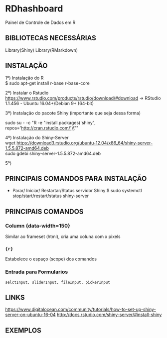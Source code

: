 # RDhashboard
Painel de Controle de Dados em R

## BIBLIOTECAS NECESSÁRIAS
Library(Shiny)
Library(RMarkdown)

## INSTALAÇÃO

1º) Instalação do R<br />
$ sudo apt-get install r-base r-base-core

2º) Instalar o Rstudio <br>
https://www.rstudio.com/products/rstudio/download/#download -> RStudio 1.1.456 - Ubuntu 16.04+/Debian 9+ (64-bit)


3º) Instalação do pacote Shiny (importante que seja dessa forma) <br>

sudo su - -c "R -e \"install.packages('shiny', repos='http://cran.rstudio.com/')\""

4º) Instalação do Shiny-Server <br>
wget https://download3.rstudio.org/ubuntu-12.04/x86_64/shiny-server-1.5.5.872-amd64.deb<br>
sudo gdebi shiny-server-1.5.5.872-amd64.deb

5º)

## PRINCIPAIS COMANDOS PARA INSTALAÇÃO
 - Parar/ Iniciar/ Restartar/Status servidor Shiny
$ sudo systemctl stop/start/restart/status shiny-server

## PRINCIPAIS COMANDOS

### Column {data-width=150}
  Similar ao frameset (html), cria uma coluna com x pixels

### ```{r}      ```  
  Estabelece o espaço (scope) dos comandos   

###  Entrada para Formularios

``` selctInput, sliderInput, fileInput, pickerInput ```

## LINKS
https://www.digitalocean.com/community/tutorials/how-to-set-up-shiny-server-on-ubuntu-16-04
http://docs.rstudio.com/shiny-server/#install-shiny

## EXEMPLOS



 
